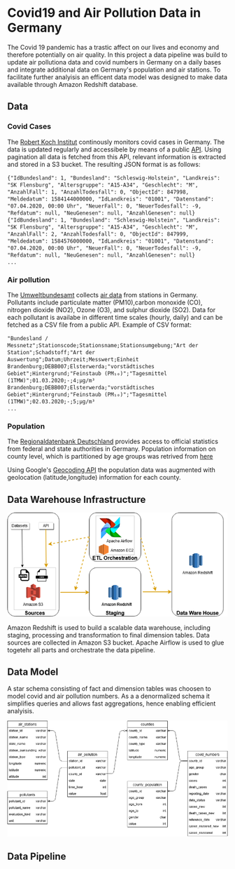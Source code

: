 # Covid19 and Air Pollution Data in Germany

The  Covid 19 pandemic has a trastic affect on our lives and economy and therefore potentially on air quality.
In this project a data pipeline was build to update air pollutiona data and covid numbers in Germany on a daily bases and integrate additional data on Germany's population and air stations. To facilitate further analyisis an efficent data model was designed to make data available through Amazon Redshift database.

## Data

### Covid Cases 
The [Robert Koch Institut](https://www.rki.de)  continously monitors covid cases in Germany. The data is updated regularly and accessibele by means of a public [API](https://npgeo-corona-npgeo-de.hub.arcgis.com/datasets/dd4580c810204019a7b8eb3e0b329dd6_0/geoservice?page=2577). Using pagination all data is fetched from this API, relevant information is extracted and stored in a S3 bucket. The resulting JSON format is as follows:
```
{"IdBundesland": 1, "Bundesland": "Schleswig-Holstein", "Landkreis": "SK Flensburg", "Altersgruppe": "A15-A34", "Geschlecht": "M", "AnzahlFall": 1, "AnzahlTodesfall": 0, "ObjectId": 847998, "Meldedatum": 1584144000000, "IdLandkreis": "01001", "Datenstand": "07.04.2020, 00:00 Uhr", "NeuerFall": 0, "NeuerTodesfall": -9, "Refdatum": null, "NeuGenesen": null, "AnzahlGenesen": null}
{"IdBundesland": 1, "Bundesland": "Schleswig-Holstein", "Landkreis": "SK Flensburg", "Altersgruppe": "A15-A34", "Geschlecht": "M", "AnzahlFall": 2, "AnzahlTodesfall": 0, "ObjectId": 847999, "Meldedatum": 1584576000000, "IdLandkreis": "01001", "Datenstand": "07.04.2020, 00:00 Uhr", "NeuerFall": 0, "NeuerTodesfall": -9, "Refdatum": null, "NeuGenesen": null, "AnzahlGenesen": null}
...
```

### Air pollution
The [Umweltbundesamt](https://www.umweltbundesamt.de/) collects [air data](https://www.umweltbundesamt.de/en/data/air/air-data) from stations in Germany. Pollutants include particulate matter (PM10),carbon monoxide (CO), nitrogen dioxide (NO2), Ozone (O3), and sulphur dioxide (SO2). Data for each pollutant is availabe in different time scales (hourly, daily) and can be fetched as a CSV file from a public API. Example of CSV format:
```
"Bundesland / Messnetz";Stationscode;Stationsname;Stationsumgebung;"Art der Station";Schadstoff;"Art der Auswertung";Datum;Uhrzeit;Messwert;Einheit
Brandenburg;DEBB007;Elsterwerda;"vorstädtisches Gebiet";Hintergrund;"Feinstaub (PM₁₀)";"Tagesmittel (1TMW)";01.03.2020;-;4;µg/m³
Brandenburg;DEBB007;Elsterwerda;"vorstädtisches Gebiet";Hintergrund;"Feinstaub (PM₁₀)";"Tagesmittel (1TMW)";02.03.2020;-;5;µg/m³
...
```

### Population 

The [Regionaldatenbank Deutschland](https://www.regionalstatistik.de) provides access to official statistics from federal and state authorities in Germany. Population information on county level, which is partitioned by age groups was retrived from [here](https://www.regionalstatistik.de/genesis/online/data;sid=42E8FFFDC6E60572967A61B6075081E8.reg1?operation=abruftabelleAbrufen&selectionname=12411-02-03-5-B&levelindex=1&levelid=1586513810882&index=6)

Using Google's [Geocoding API](https://developers.google.com/maps/documentation/geocoding/start) the population data was augmented with geolocation (latitude,longitude) information for each county.

## Data Warehouse Infrastructure

![Infrastructure](images/Infrastructure.png)

Amazon Redshift is used to build a scalable data warehouse, including staging, processing and transformation to final dimension tables. Data sources are collected in Amazon S3 bucket. Apache Airflow is used to glue togetehr all parts and orchestrate the data pipeline.

## Data Model

A star schema consisting of fact and dimension tables was choosen to model covid and air pollution numbers. As a a denormalized schema it simplifies queries and allows fast aggregations, hence enabling efficient analyisis.

![DataModel](images/DataModel.png)

## Data Pipeline
